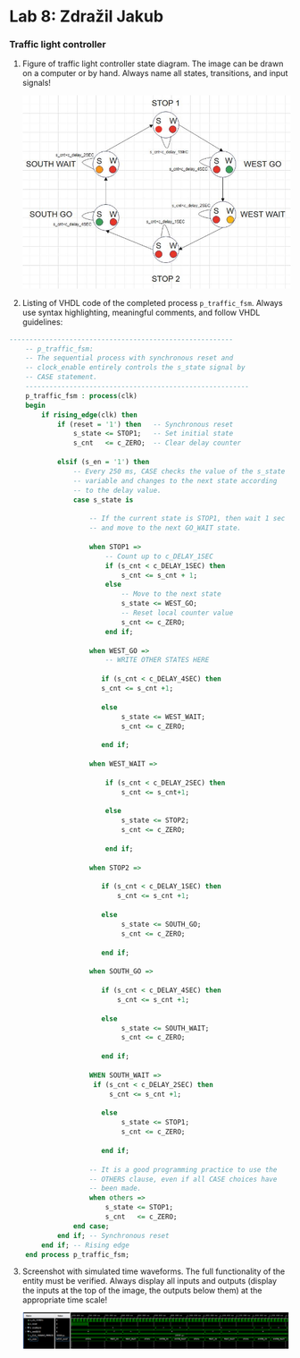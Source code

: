 # Lab 8: Zdražil Jakub

### Traffic light controller

1. Figure of traffic light controller state diagram. The image can be drawn on a computer or by hand. Always name all states, transitions, and input signals!

   ![state diagram](https://github.com/xzdraz12/digital-electronics-1/blob/main/labs/08-traffic_lights/state_diagram.JPG)

2. Listing of VHDL code of the completed process `p_traffic_fsm`. Always use syntax highlighting, meaningful comments, and follow VHDL guidelines:

```vhdl
--------------------------------------------------------
    -- p_traffic_fsm:
    -- The sequential process with synchronous reset and 
    -- clock_enable entirely controls the s_state signal by 
    -- CASE statement.
    --------------------------------------------------------
    p_traffic_fsm : process(clk)
    begin
        if rising_edge(clk) then
            if (reset = '1') then   -- Synchronous reset
                s_state <= STOP1;   -- Set initial state
                s_cnt   <= c_ZERO;  -- Clear delay counter

            elsif (s_en = '1') then
                -- Every 250 ms, CASE checks the value of the s_state 
                -- variable and changes to the next state according 
                -- to the delay value.
                case s_state is

                    -- If the current state is STOP1, then wait 1 sec
                    -- and move to the next GO_WAIT state.

                    when STOP1 =>
                        -- Count up to c_DELAY_1SEC
                        if (s_cnt < c_DELAY_1SEC) then
                            s_cnt <= s_cnt + 1;
                        else
                            -- Move to the next state
                            s_state <= WEST_GO;
                            -- Reset local counter value
                            s_cnt <= c_ZERO;
                        end if;

                    when WEST_GO =>
                        -- WRITE OTHER STATES HERE
                        
                       if (s_cnt < c_DELAY_4SEC) then
                       s_cnt <= s_cnt +1;
                       
                       else
                            s_state <= WEST_WAIT;
                            s_cnt <= c_ZERO;
                            
                       end if;
                       
                    when WEST_WAIT => 
                        
                        if (s_cnt < c_DELAY_2SEC) then
                            s_cnt <= s_cnt+1;
                            
                        else 
                            s_state <= STOP2;
                            s_cnt <= c_ZERO;
                            
                        end if; 
                        
                    when STOP2 => 
                    
                       if (s_cnt < c_DELAY_1SEC) then
                           s_cnt <= s_cnt +1;
                       
                       else
                            s_state <= SOUTH_GO;
                            s_cnt <= c_ZERO;
                            
                       end if;
                       
                    when SOUTH_GO => 
                    
                       if (s_cnt < c_DELAY_4SEC) then
                           s_cnt <= s_cnt +1;
                       
                       else
                            s_state <= SOUTH_WAIT;
                            s_cnt <= c_ZERO;
                            
                       end if;
                       
                    WHEN SOUTH_WAIT =>
                     if (s_cnt < c_DELAY_2SEC) then
                         s_cnt <= s_cnt +1;
                       
                       else
                            s_state <= STOP1;
                            s_cnt <= c_ZERO;
                            
                       end if;

                    -- It is a good programming practice to use the 
                    -- OTHERS clause, even if all CASE choices have 
                    -- been made.
                    when others =>
                        s_state <= STOP1;
                        s_cnt   <= c_ZERO;
                end case;
            end if; -- Synchronous reset
        end if; -- Rising edge
    end process p_traffic_fsm;
```

3. Screenshot with simulated time waveforms. The full functionality of the entity must be verified. Always display all inputs and outputs (display the inputs at the top of the image, the outputs below them) at the appropriate time scale!

   ![simulated waveforms](https://github.com/xzdraz12/digital-electronics-1/blob/main/labs/08-traffic_lights/EPWaves-crop.png)